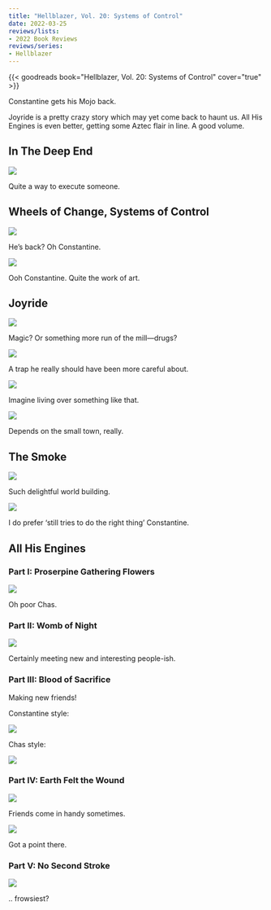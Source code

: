 ```yaml
---
title: "Hellblazer, Vol. 20: Systems of Control"
date: 2022-03-25
reviews/lists:
- 2022 Book Reviews
reviews/series:
- Hellblazer
---
```

{{< goodreads book="Hellblazer, Vol. 20: Systems of Control" cover="true" >}}

Constantine gets his Mojo back. 

Joyride is a pretty  crazy story which may yet come back to haunt us. All His Engines is even better, getting some Aztec flair in line. A good volume. 

## In The Deep End

![](/embeds/books/attachments/hellblazer-20-e59194.png)

Quite a way to execute someone. 

## Wheels of Change, Systems of Control

![](/embeds/books/attachments/hellblazer-20-0dd823.png)

He’s back? Oh Constantine. 

![](/embeds/books/attachments/hellblazer-20-67fd70.png)

Ooh Constantine. Quite the work of art. 

## Joyride

![](/embeds/books/attachments/hellblazer-20-ccf7f6.png)

Magic? Or something more run of the mill—drugs?

![](/embeds/books/attachments/hellblazer-20-524a9c.png)

A trap he really should have been more careful about. 

![](/embeds/books/attachments/hellblazer-20-a8b21f.png)

Imagine living over something like that. 

![](/embeds/books/attachments/hellblazer-20-f16acf.png)

Depends on the small town, really. 

## The Smoke

![](/embeds/books/attachments/hellblazer-20-2bc8bc.png)

Such delightful world building. 

![](/embeds/books/attachments/hellblazer-20-4c6876.png)

I do prefer ‘still tries to do the right thing’ Constantine. 

## All His Engines

### Part I: Proserpine Gathering Flowers

![](/embeds/books/attachments/hellblazer-20-970c80.png)

Oh poor Chas. 

### Part II: Womb of Night

![](/embeds/books/attachments/hellblazer-20-a52817.png)

Certainly meeting new and interesting people-ish. 

### Part III: Blood of Sacrifice

Making new friends!

Constantine style:

![](/embeds/books/attachments/hellblazer-20-9173ee.png)

Chas style:

![](/embeds/books/attachments/hellblazer-20-9564f4.png)

### Part IV: Earth Felt the Wound

![](/embeds/books/attachments/hellblazer-20-2f5b4a.png)

Friends come in handy sometimes. 

![](/embeds/books/attachments/hellblazer-20-6f3c9b.png)

Got a point there. 

### Part V: No Second Stroke

![](/embeds/books/attachments/hellblazer-20-4e3dba.png)

.. frowsiest?


